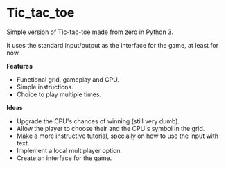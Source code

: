 # Tic_tac_toe
Simple version of Tic-tac-toe made from zero in Python 3.

It uses the standard input/output as the interface for the game, at least for now.


**Features**
- Functional grid, gameplay and CPU.
- Simple instructions.
- Choice to play multiple times.
  

**Ideas**
- Upgrade the CPU's chances of winning (still very dumb).
- Allow the player to choose their and the CPU's symbol in the grid.
- Make a more instructive tutorial, specially on how to use the input with text.
- Implement a local multiplayer option.
- Create an interface for the game.
